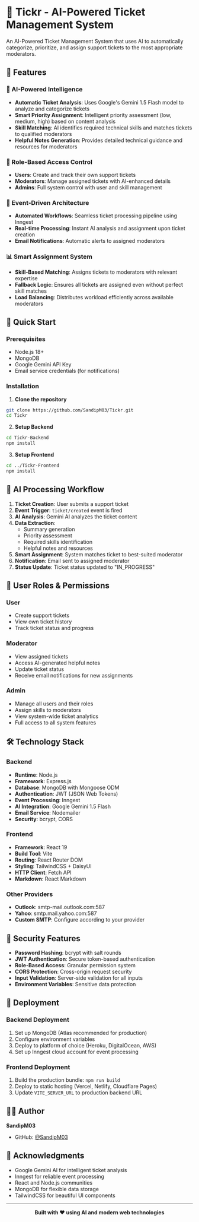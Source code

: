 # 🎫 Tickr - AI-Powered Ticket Management System

An AI-Powered Ticket Management System that uses AI to automatically categorize, prioritize, and assign support tickets to the most appropriate moderators.


## 🌟 Features

### 🤖 AI-Powered Intelligence
- **Automatic Ticket Analysis**: Uses Google's Gemini 1.5 Flash model to analyze and categorize tickets
- **Smart Priority Assignment**: Intelligent priority assessment (low, medium, high) based on content analysis
- **Skill Matching**: AI identifies required technical skills and matches tickets to qualified moderators
- **Helpful Notes Generation**: Provides detailed technical guidance and resources for moderators

### 👥 Role-Based Access Control
- **Users**: Create and track their own support tickets
- **Moderators**: Manage assigned tickets with AI-enhanced details
- **Admins**: Full system control with user and skill management

### 🔄 Event-Driven Architecture
- **Automated Workflows**: Seamless ticket processing pipeline using Inngest
- **Real-time Processing**: Instant AI analysis and assignment upon ticket creation
- **Email Notifications**: Automatic alerts to assigned moderators

### 📊 Smart Assignment System
- **Skill-Based Matching**: Assigns tickets to moderators with relevant expertise
- **Fallback Logic**: Ensures all tickets are assigned even without perfect skill matches
- **Load Balancing**: Distributes workload efficiently across available moderators

## 🚀 Quick Start

### Prerequisites
- Node.js 18+
- MongoDB
- Google Gemini API Key
- Email service credentials (for notifications)

### Installation

1. **Clone the repository**
```bash
git clone https://github.com/SandipM03/Tickr.git
cd Tickr
```

2. **Setup Backend**
```bash
cd Tickr-Backend
npm install
```

3. **Setup Frontend**
```bash
cd ../Tickr-Frontend
npm install
```

## 🤖 AI Processing Workflow

1. **Ticket Creation**: User submits a support ticket
2. **Event Trigger**: `ticket/created` event is fired
3. **AI Analysis**: Gemini AI analyzes the ticket content
4. **Data Extraction**:
   - Summary generation
   - Priority assessment
   - Required skills identification
   - Helpful notes and resources
5. **Smart Assignment**: System matches ticket to best-suited moderator
6. **Notification**: Email sent to assigned moderator
7. **Status Update**: Ticket status updated to "IN_PROGRESS"

## 👤 User Roles & Permissions

### User
- Create support tickets
- View own ticket history
- Track ticket status and progress

### Moderator
- View assigned tickets
- Access AI-generated helpful notes
- Update ticket status
- Receive email notifications for new assignments

### Admin
- Manage all users and their roles
- Assign skills to moderators
- View system-wide ticket analytics
- Full access to all system features

## 🛠️ Technology Stack

### Backend
- **Runtime**: Node.js
- **Framework**: Express.js
- **Database**: MongoDB with Mongoose ODM
- **Authentication**: JWT (JSON Web Tokens)
- **Event Processing**: Inngest
- **AI Integration**: Google Gemini 1.5 Flash
- **Email Service**: Nodemailer
- **Security**: bcrypt, CORS

### Frontend
- **Framework**: React 19
- **Build Tool**: Vite
- **Routing**: React Router DOM
- **Styling**: TailwindCSS + DaisyUI
- **HTTP Client**: Fetch API
- **Markdown**: React Markdown

### Other Providers
- **Outlook**: smtp-mail.outlook.com:587
- **Yahoo**: smtp.mail.yahoo.com:587
- **Custom SMTP**: Configure according to your provider

## 🔐 Security Features

- **Password Hashing**: bcrypt with salt rounds
- **JWT Authentication**: Secure token-based authentication
- **Role-Based Access**: Granular permission system
- **CORS Protection**: Cross-origin request security
- **Input Validation**: Server-side validation for all inputs
- **Environment Variables**: Sensitive data protection

## 🚀 Deployment

### Backend Deployment
1. Set up MongoDB (Atlas recommended for production)
2. Configure environment variables
3. Deploy to platform of choice (Heroku, DigitalOcean, AWS)
4. Set up Inngest cloud account for event processing

### Frontend Deployment
1. Build the production bundle: `npm run build`
2. Deploy to static hosting (Vercel, Netlify, Cloudflare Pages)
3. Update `VITE_SERVER_URL` to production backend URL

## 👨‍💻 Author

**SandipM03**
- GitHub: [@SandipM03](https://github.com/SandipM03)

## 🙏 Acknowledgments

- Google Gemini AI for intelligent ticket analysis
- Inngest for reliable event processing
- React and Node.js communities
- MongoDB for flexible data storage
- TailwindCSS for beautiful UI components

---

<p align="center">
  <b>Built with ❤️ using AI and modern web technologies</b>
</p>
